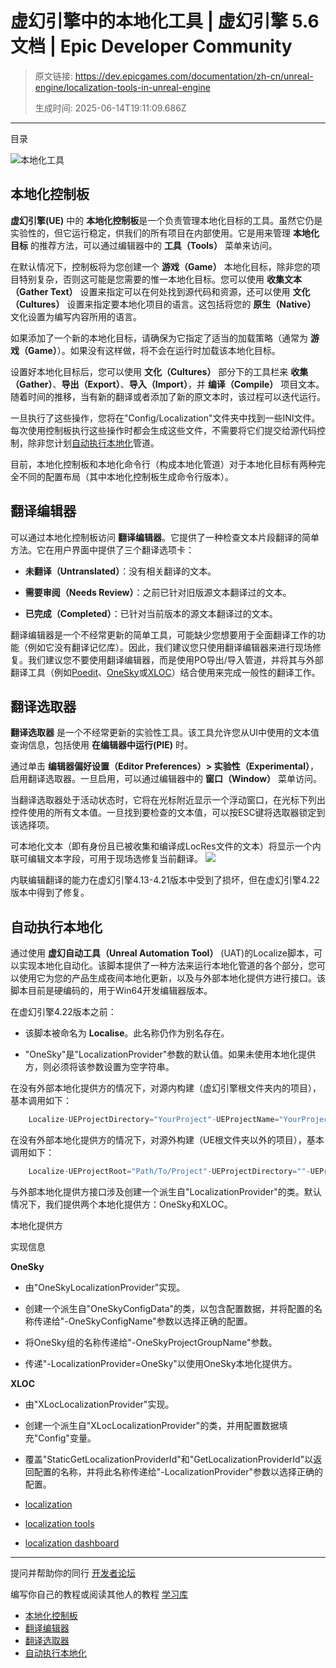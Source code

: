 # 虚幻引擎中的本地化工具 | 虚幻引擎 5.6 文档 | Epic Developer Community

> 原文链接: https://dev.epicgames.com/documentation/zh-cn/unreal-engine/localization-tools-in-unreal-engine
> 
> 生成时间: 2025-06-14T19:11:09.686Z

---

目录

![本地化工具](https://dev.epicgames.com/community/api/documentation/image/1d6b36ad-1a85-4056-8e8d-569846a3d9b6?resizing_type=fill&width=1920&height=335)

## 本地化控制板

**虚幻引擎(UE)** 中的 **本地化控制板**是一个负责管理本地化目标的工具。虽然它仍是实验性的，但它运行稳定，供我们的所有项目在内部使用。它是用来管理 **本地化目标** 的推荐方法，可以通过编辑器中的 **工具（Tools）** 菜单来访问。

在默认情况下，控制板将为您创建一个 **游戏（Game）** 本地化目标，除非您的项目特别复杂，否则这可能是您需要的惟一本地化目标。您可以使用 **收集文本（Gather Text）** 设置来指定可以在何处找到源代码和资源，还可以使用 **文化（Cultures）** 设置来指定要本地化项目的语言。这包括将您的 **原生（Native）** 文化设置为编写内容所用的语言。

如果添加了一个新的本地化目标，请确保为它指定了适当的加载策略（通常为 **游戏（Game）**）。如果没有这样做，将不会在运行时加载该本地化目标。

设置好本地化目标后，您可以使用 **文化（Cultures）** 部分下的工具栏来 **收集（Gather）**、**导出（Export）**、**导入（Import）**，并 **编译（Compile）** 项目文本。随着时间的推移，当有新的翻译或者添加了新的原文本时，该过程可以迭代运行。

一旦执行了这些操作，您将在"Config/Localization"文件夹中找到一些INI文件。每次使用控制板执行这些操作时都会生成这些文件，不需要将它们提交给源代码控制，除非您计划[自动执行本地化](/documentation/zh-cn/unreal-engine/localization-tools-in-unreal-engine#%E8%87%AA%E5%8A%A8%E6%89%A7%E8%A1%8C%E6%9C%AC%E5%9C%B0%E5%8C%96)管道。

目前，本地化控制板和本地化命令行（构成本地化管道）对于本地化目标有两种完全不同的配置布局（其中本地化控制板生成命令行版本）。

## 翻译编辑器

可以通过本地化控制板访问 **翻译编辑器**。它提供了一种检查文本片段翻译的简单方法。它在用户界面中提供了三个翻译选项卡：

-   **未翻译（Untranslated）**：没有相关翻译的文本。
    
-   **需要审阅（Needs Review）**：之前已针对旧版源文本翻译过的文本。
    
-   **已完成（Completed）**：已针对当前版本的源文本翻译过的文本。
    

翻译编辑器是一个不经常更新的简单工具，可能缺少您想要用于全面翻译工作的功能（例如它没有翻译记忆库）。因此，我们建议您只使用翻译编辑器来进行现场修复。我们建议您不要使用翻译编辑器，而是使用PO导出/导入管道，并将其与外部翻译工具（例如[Poedit](https://poedit.net/)、[OneSky](https://www.oneskyapp.com/)或[XLOC](http://www.xloc.com/)）结合使用来完成一般性的翻译工作。

## 翻译选取器

**翻译选取器** 是一个不经常更新的实验性工具。该工具允许您从UI中使用的文本值查询信息，包括使用 **在编辑器中运行(PIE)** 时。

通过单击 **编辑器偏好设置（Editor Preferences）> 实验性（Experimental）**，启用翻译选取器。一旦启用，可以通过编辑器中的 **窗口（Window）** 菜单访问。

当翻译选取器处于活动状态时，它将在光标附近显示一个浮动窗口，在光标下列出控件使用的所有文本值。一旦找到要检查的文本值，可以按ESC键将选取器锁定到该选择项。

可本地化文本（即有身份且已被收集和编译成LocRes文件的文本）将显示一个内联可编辑文本字段，可用于现场选修复当前翻译。 ![](https://d1iv7db44yhgxn.cloudfront.net/documentation/images/9bc49650-3d60-40fc-a210-f67f744aa0b8/loctools-01.png)

内联编辑翻译的能力在虚幻引擎4.13-4.21版本中受到了损坏，但在虚幻引擎4.22版本中得到了修复。

## 自动执行本地化

通过使用 **虚幻自动工具（Unreal Automation Tool）** (UAT)的Localize脚本，可以实现本地化自动化。该脚本提供了一种方法来运行本地化管道的各个部分，您可以使用它为您的产品生成夜间本地化更新，以及与外部本地化提供方进行接口。该脚本目前是硬编码的，用于Win64开发编辑器版本。

在虚幻引擎4.22版本之前：

-   该脚本被命名为 **Localise**。此名称仍作为别名存在。
    
-   "OneSky"是"LocalizationProvider"参数的默认值。如果未使用本地化提供方，则必须将该参数设置为空字符串。
    

在没有外部本地化提供方的情况下，对源内构建（虚幻引擎根文件夹内的项目），基本调用如下：

```cpp
	Localize-UEProjectDirectory="YourProject"-UEProjectName="YourProject"-LocalizationProjectNames="TargetName"

```

在没有外部本地化提供方的情况下，对源外构建（UE根文件夹以外的项目），基本调用如下：

```cpp
	Localize-UEProjectRoot="Path/To/Project"-UEProjectDirectory=""-UEProjectName="YourProject"-LocalizationProjectNames="TargetName"

```

与外部本地化提供方接口涉及创建一个派生自"LocalizationProvider"的类。默认情况下，我们提供两个本地化提供方：OneSky和XLOC。

本地化提供方

实现信息

**OneSky**

-   由"OneSkyLocalizationProvider"实现。
    
-   创建一个派生自"OneSkyConfigData"的类，以包含配置数据，并将配置的名称传递给"-OneSkyConfigName"参数以选择正确的配置。
    
-   将OneSky组的名称传递给"-OneSkyProjectGroupName"参数。
    
-   传递"-LocalizationProvider=OneSky"以使用OneSky本地化提供方。
    

**XLOC**

-   由"XLocLocalizationProvider"实现。
    
-   创建一个派生自"XLocLocalizationProvider"的类，并用配置数据填充"Config"变量。
    
-   覆盖"StaticGetLocalizationProviderId"和"GetLocalizationProviderId"以返回配置的名称，并将此名称传递给"-LocalizationProvider"参数以选择正确的配置。
    

-   [localization](https://dev.epicgames.com/community/search?query=localization)
-   [localization tools](https://dev.epicgames.com/community/search?query=localization%20tools)
-   [localization dashboard](https://dev.epicgames.com/community/search?query=localization%20dashboard)

* * *

提问并帮助你的同行 [开发者论坛](https://forums.unrealengine.com/categories?tag=unreal-engine)

编写你自己的教程或阅读其他人的教程 [学习库](https://dev.epicgames.com/community/unreal-engine/learning)

-   [本地化控制板](/documentation/zh-cn/unreal-engine/localization-tools-in-unreal-engine#%E6%9C%AC%E5%9C%B0%E5%8C%96%E6%8E%A7%E5%88%B6%E6%9D%BF)
-   [翻译编辑器](/documentation/zh-cn/unreal-engine/localization-tools-in-unreal-engine#%E7%BF%BB%E8%AF%91%E7%BC%96%E8%BE%91%E5%99%A8)
-   [翻译选取器](/documentation/zh-cn/unreal-engine/localization-tools-in-unreal-engine#%E7%BF%BB%E8%AF%91%E9%80%89%E5%8F%96%E5%99%A8)
-   [自动执行本地化](/documentation/zh-cn/unreal-engine/localization-tools-in-unreal-engine#%E8%87%AA%E5%8A%A8%E6%89%A7%E8%A1%8C%E6%9C%AC%E5%9C%B0%E5%8C%96)
